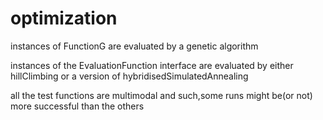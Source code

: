 # optimization
instances of FunctionG are evaluated by a genetic algorithm


instances of the EvaluationFunction interface are evaluated by
either hillClimbing or a version of hybridisedSimulatedAnnealing

all the test functions are multimodal and such,some runs might be(or not) more
successful than the others
